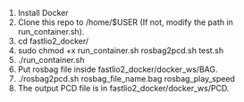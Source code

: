 1. Install Docker
2. Clone this repo to /home/$USER (If not, modify the path in run_container.sh).
3. cd fastlio2_docker/
4. sudo chmod +x run_container.sh rosbag2pcd.sh test.sh
5. ./run_container.sh
6. Put rosbag file inside fastlio2_docker/docker_ws/BAG.
7. ./rosbag2pcd.sh rosbag_file_name.bag rosbag_play_speed
8. The output PCD file is in fastlio2_docker/docker_ws/PCD.
